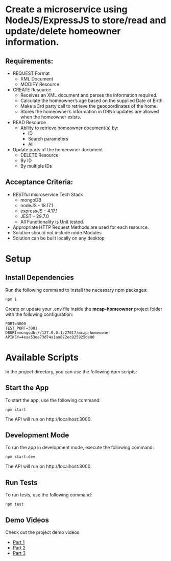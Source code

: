 # Create a microservice using NodeJS/ExpressJS to store/read and update/delete homeowner information.
## Requirements: 
- REQUEST Format
  - XML Document
  - MODIFY Resource
- CREATE Resource
  - Receives an XML document and parses the information required.
  - Calculate the homeowner’s age based on the supplied Date of Birth.
  - Make a 3rd party call to retrieve the geocoordinates of the home.
  - Stores the homeowner’s information in DBNo updates are allowed when the homeowner exists. 
- READ Resource
  - Ability to retrieve homeowner document(s) by:
    - ID
    - Search parameters
    - All
- Update parts of the homeowner document
  - DELETE Resource
  - By ID
  - By multiple IDs

## Acceptance Criteria:
- RESTful microservice Tech Stack  
  - mongoDB
  - nodeJS - 18.17.1
  - expressJS – 4.17.1
  - JEST – 29.7.0
  - All Functionality is Unit tested.
- Appropriate HTTP Request Methods are used for each resource.
- Solution should not include node Modules
- Solution can be built locally on any desktop


# Setup
## Install Dependencies
Run the following command to install the necessary npm packages:
```
npm i
```

Create or update your .env file inside the **mcap-homeowner** project folder with the following configuration:
```
PORT=3000
TEST_PORT=3001
DBURI=mongodb://127.0.0.1:27017/mcap-homeowner
APIKEY=4eaa53ee73d74a1aa872ec825925de80
```

# Available Scripts
In the project directory, you can use the following npm scripts:

## Start the App
To start the app, use the following command:
```
npm start
```
The API will run on http://localhost:3000.

## Development Mode
To run the app in development mode, execute the following command:
```
npm start:dev
```
The API will run on http://localhost:3000.


## Run Tests
To run tests, use the following command:
```
npm test
```

## Demo Videos
Check out the project demo videos:
- [Part 1](https://www.loom.com/share/038fd6ab836a44b584acb0d9bab81bee?sid=2ba983e5-4734-4a60-a3f6-11aa68f595dc)
- [Part 2](https://www.loom.com/share/252e3e26345a43af95644b702b88e1a1?sid=ee5da967-bdc4-4092-8f7e-24a18d2104f6)
- [Part 3](https://www.loom.com/share/5dfb7297d69548dcb51ebc28e67baa21?sid=ddf5e657-68a5-47ab-a3b6-05335beae9f9)

